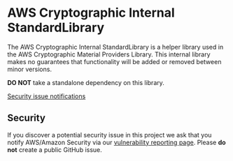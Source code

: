 # AWS Cryptographic Internal StandardLibrary

The AWS Cryptographic Internal StandardLibrary is a helper library used in the AWS Cryptographic Material Providers Library. This internal library makes no guarantees that functionality will be added or removed between minor versions.

**DO NOT** take a standalone dependency on this library. 

[Security issue notifications](./CONTRIBUTING.md#security-issue-notifications)

## Security
If you discover a potential security issue in this project
we ask that you notify AWS/Amazon Security via our
[vulnerability reporting page](http://aws.amazon.com/security/vulnerability-reporting/).
Please **do not** create a public GitHub issue.

